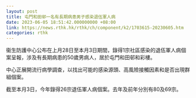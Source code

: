 ```yaml
---
layout: post
title: 屯門和田邨一名有長期病患男子感染退伍軍人病
date: 2023-06-05 18:51:42.000000000 +08:00
link: https://news.rthk.hk/rthk/ch/component/k2/1703615-20230605.htm
categories: rthk
---
```


衞生防護中心公布在上月28日至本月3日期間，錄得1宗社區感染的退伍軍人病個案呈報，涉及有長期病患的50歲男病人，居於屯門和田邨和彩樓。

中心正展開流行病學調查，以找出可能的感染源頭、高風險接觸因素和是否出現群組個案。

截至本月3日，今年錄得26宗退伍軍人病個案。去年及前年分別有80及69宗。
